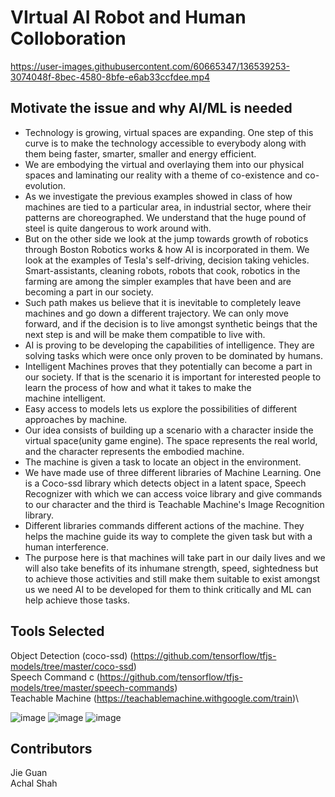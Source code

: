 # VIrtual AI Robot and Human Colloboration


https://user-images.githubusercontent.com/60665347/136539253-3074048f-8bec-4580-8bfe-e6ab33ccfdee.mp4

## Motivate the issue and why AI/ML is needed

* Technology is growing, virtual spaces are expanding. One step of this curve is to make the technology accessible to everybody along with them being faster, smarter, smaller and energy efficient. 
* We are embodying the virtual and overlaying them into our physical spaces and laminating our reality with a theme of co-existence and co-evolution. 
* As we investigate the previous examples showed in class of how machines are tied to a particular area, in industrial sector, where their patterns are choreographed. We understand that the huge pound of steel is quite dangerous to work around with.
* But on the other side we look at the jump towards growth of robotics through Boston Robotics works & how AI is incorporated in them. We look at the examples of Tesla's self-driving, decision taking vehicles. Smart-assistants, cleaning robots, robots that cook, robotics in the farming are among the simpler examples that have been and are becoming a part in our society. 
* Such path makes us believe that it is inevitable to completely leave machines and go down a different trajectory. We can only move forward, and if the decision is to live amongst synthetic beings that the next step is and will be make them compatible to live with.  
* AI is proving to be developing the capabilities of intelligence. They are solving tasks which were once only proven to be dominated by humans. 
* Intelligent Machines proves that they potentially can become a part in our society. If that is the scenario it is important for interested people to learn the process of how and what it takes to make the machine intelligent.
* Easy access to models lets us explore the possibilities of different approaches by machine.
* Our idea consists of building up a scenario with a character inside the virtual space(unity game engine). The space represents the real world, and the character represents the embodied machine. 
* The machine is given a task to locate an object in the environment. 
* We have made use of three different libraries of Machine Learning. One is a Coco-ssd library which detects object in a latent space, Speech Recognizer with which we can access voice library and give commands to our character and the third is Teachable Machine's Image Recognition library. 
* Different libraries commands different actions of the machine. They helps the machine guide its way to complete the given task but with a human interference. 
* The purpose here is that machines will take part in our daily lives and we will also take benefits of its inhumane strength, speed, sightedness but to achieve those activities and still make them suitable to exist amongst us we need AI to be developed for them to think critically and ML can help achieve those tasks.

## Tools Selected
Object Detection (coco-ssd) (https://github.com/tensorflow/tfjs-models/tree/master/coco-ssd) \
Speech Command c (https://github.com/tensorflow/tfjs-models/tree/master/speech-commands) \
Teachable Machine (https://teachablemachine.withgoogle.com/train)\

![image](https://user-images.githubusercontent.com/60665347/136540734-bb7c854a-510c-4bc6-85af-4f632b246ef8.png)
![image](https://user-images.githubusercontent.com/60665347/136540749-8813fa57-5141-4bf2-89d2-bd3669bcdaf5.png)
![image](https://user-images.githubusercontent.com/60665347/136540774-b684a708-1636-441a-98e0-b365258a34b9.png)




## Contributors
Jie Guan \
Achal Shah

